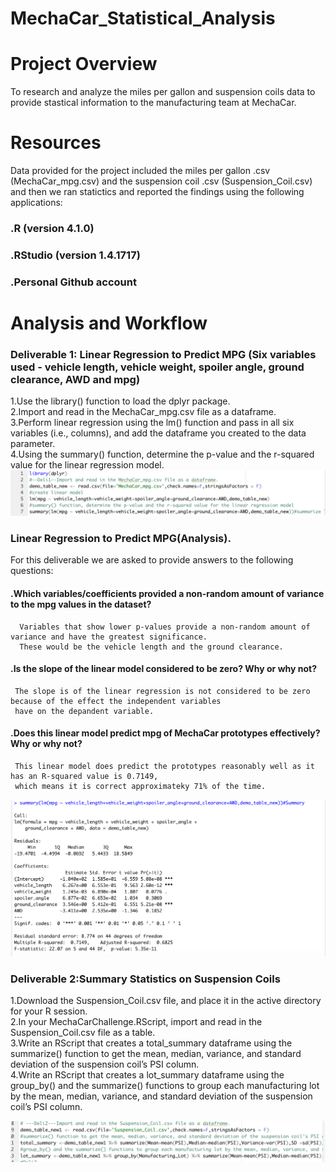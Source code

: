 # MechaCar_Statistical_Analysis
# Project Overview
To research and analyze the miles per gallon and suspension coils data to provide stastical information to the manufacturing team at MechaCar.
# Resources
Data provided for the project included the miles per gallon .csv (MechaCar_mpg.csv) and the suspension coil .csv (Suspension_Coil.csv) and then we ran statictics and reported the findings using the following applications:

### .R (version 4.1.0)
### .RStudio (version 1.4.1717)
### .Personal Github account

# Analysis and Workflow
### Deliverable 1: Linear Regression to Predict MPG (Six variables used - vehicle length, vehicle weight, spoiler angle, ground clearance, AWD and mpg)
  1.Use the library() function to load the dplyr package.  
  2.Import and read in the MechaCar_mpg.csv file as a dataframe.  
  3.Perform linear regression using the lm() function and pass in all six variables (i.e., columns), and add the dataframe you created to the data parameter.  
  4.Using the summary() function, determine the p-value and the r-squared value for the linear regression model.  
  ![](Deli1_image1.png?raw=true)
### Linear Regression to Predict MPG(Analysis). 
For this deliverable we are asked to provide answers to the following questions:

#### .Which variables/coefficients provided a non-random amount of variance to the mpg values in the dataset?   
      Variables that show lower p-values provide a non-random amount of variance and have the greatest significance. 
      These would be the vehicle length and the ground clearance.  
#### .Is the slope of the linear model considered to be zero? Why or why not?   
     The slope is of the linear regression is not considered to be zero because of the effect the independent variables
     have on the depandent variable.  
#### .Does this linear model predict mpg of MechaCar prototypes effectively? Why or why not?   
     This linear model does predict the prototypes reasonably well as it has an R-squared value is 0.7149,
     which means it is correct approximateky 71% of the time.   
   ![](Deli1_image.png?raw=true)
### Deliverable 2:Summary Statistics on Suspension Coils
1.Download the Suspension_Coil.csv file, and place it in the active directory for your R session.  
2.In your MechaCarChallenge.RScript, import and read in the Suspension_Coil.csv file as a table.  
3.Write an RScript that creates a total_summary dataframe using the summarize() function to get the mean, median, variance, and standard deviation of the suspension coil’s PSI column.  
4.Write an RScript that creates a lot_summary dataframe using the group_by() and the summarize() functions to group each manufacturing lot by the mean, median, variance, and standard deviation of the suspension coil’s PSI column.  

![](Deli2_image1.png?raw=true)






  
